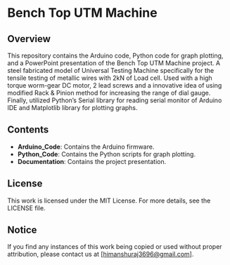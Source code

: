 # Bench Top UTM Machine

## Overview
This repository contains the Arduino code, Python code for graph plotting, and a PowerPoint presentation of the Bench Top UTM Machine project. 
A steel fabricated model of Universal Testing Machine specifically for the tensile testing of metallic wires with 2kN of Load cell.  Used with a high torque worm-gear DC motor, 2 lead screws and a innovative idea of using modified Rack & Pinion method for increasing the range of dial gauge. Finally, utilized Python’s Serial library for reading serial monitor of Arduino IDE and Matplotlib library for plotting graphs.

## Contents
- **Arduino_Code**: Contains the Arduino firmware.
- **Python_Code**: Contains the Python scripts for graph plotting.
- **Documentation**: Contains the project presentation.

## License
This work is licensed under the MIT License. For more details, see the LICENSE file.

## Notice
If you find any instances of this work being copied or used without proper attribution, please contact us at [himanshuraj3696@gmail.com].
